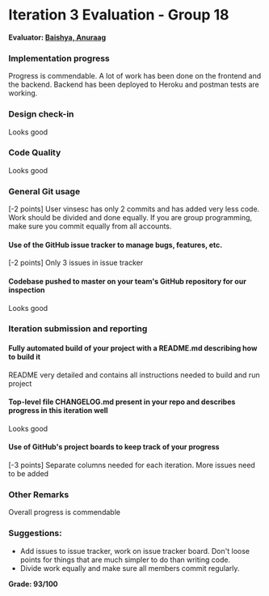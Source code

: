 # Iteration 3 Evaluation - Group 18

**Evaluator: [Baishya, Anuraag](mailto:abaishy1@jhu.edu)**

### Implementation progress
Progress is commendable. A lot of work has been done on the frontend and the backend. Backend has been deployed to Heroku and postman tests are working.

### Design check-in
Looks good

### Code Quality
Looks good

### General Git usage
[-2 points]
User vinsesc has only 2 commits and has added very less code. Work should be divided and done equally. If you are group programming, make sure you commit equally from all accounts.

#### Use of the GitHub issue tracker to manage bugs, features, etc.
[-2 points]
Only 3 issues in issue tracker

#### Codebase pushed to master on your team's GitHub repository for our inspection
Looks good

### Iteration submission and reporting

#### Fully automated build of your project with a README.md describing how to build it
README very detailed and contains all instructions needed to build and run project

#### Top-level file CHANGELOG.md present in your repo and describes progress in this iteration well
Looks good

#### Use of GitHub's project boards to keep track of your progress
[-3 points]
Separate columns needed for each iteration. More issues need to be added
### Other Remarks
Overall progress is commendable

### Suggestions:
* Add issues to issue tracker, work on issue tracker board. Don't loose points for things that are much simpler to do than writing code.
* Divide work equally and make sure all members commit regularly.

**Grade: 93/100**
